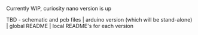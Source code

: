 Currently WIP, curiosity nano version is up

TBD - schematic and pcb files | arduino version (which will be stand-alone) | global README | local README's for each version
